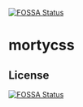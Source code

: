 [![FOSSA Status](https://app.fossa.io/api/projects/git%2Bgithub.com%2Frishabh09%2Fmortycss.svg?type=shield)](https://app.fossa.io/projects/git%2Bgithub.com%2Frishabh09%2Fmortycss?ref=badge_shield)

# mortycss

## License
[![FOSSA Status](https://app.fossa.io/api/projects/git%2Bgithub.com%2Frishabh09%2Fmortycss.svg?type=large)](https://app.fossa.io/projects/git%2Bgithub.com%2Frishabh09%2Fmortycss?ref=badge_large)